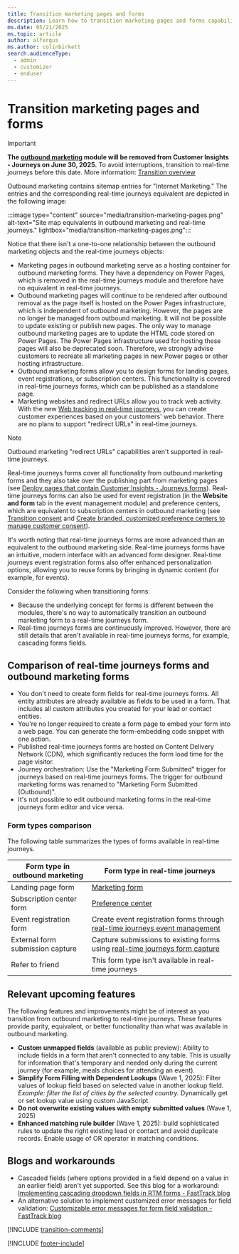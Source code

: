 ```yaml
---
title: Transition marketing pages and forms
description: Learn how to transition marketing pages and forms capabilities from outbound marketing to real-time journeys in Dynamics 365 Customer Insights - Journeys.
ms.date: 05/21/2025
ms.topic: article
author: alfergus
ms.author: colinbirkett
search.audienceType: 
  - admin
  - customizer
  - enduser
---
```


# Transition marketing pages and forms

> [!IMPORTANT]
> **The [outbound marketing](user-guide.md) module will be removed from Customer Insights - Journeys on June 30, 2025.** To avoid interruptions, transition to real-time journeys before this date. More information: [Transition overview](transition-overview.md)

Outbound marketing contains sitemap entries for "Internet Marketing." The entries and the corresponding real-time journeys equivalent are depicted in the following image:

:::image type="content" source="media/transition-marketing-pages.png" alt-text="Site map equivalents in outbound marketing and real-time journeys." lightbox="media/transition-marketing-pages.png":::

Notice that there isn't a one-to-one relationship between the outbound marketing objects and the real-time journeys objects:

- Marketing pages in outbound marketing serve as a hosting container for outbound marketing forms. They have a dependency on Power Pages, which is removed in the real-time journeys module and therefore have no equivalent in real-time journeys.
- Outbound marketing pages will continue to be rendered after outbound removal as the page itself is hosted on the Power Pages infrastructure, which is independent of outbound marketing. However, the pages are no longer be managed from outbound marketing. It will not be possible to update existing or publish new pages. The only way to manage outbound marketing pages are to update the HTML code stored on Power Pages. The Power Pages infrastructure used for hosting these pages will also be deprecated soon. Therefore, we strongly advise customers to recreate all marketing pages in new Power pages or other hosting infrastructure.
- Outbound marketing forms allow you to design forms for landing pages, event registrations, or subscription centers. This functionality is covered in real-time journeys forms, which can be published as a standalone page.
- Marketing websites and redirect URLs allow you to track web activity. With the new [Web tracking in real-time journeys](interaction-journey-decision.md), you can create customer experiences based on your customers' web behavior. There are no plans to support "redirect URLs" in real-time journeys.

> [!NOTE]
> Outbound marketing "redirect URLs" capabilities aren't supported in real-time journeys.

Real-time journeys forms cover all functionality from outbound marketing forms and they also take over the publishing part from marketing pages (see [Deploy pages that contain Customer Insights - Journeys forms](real-time-marketing-deploy-pages.md)). Real-time journeys forms can also be used for event registration (in the **Website and form** tab in the event management module) and preference centers, which are equivalent to subscription centers in outbound marketing (see [Transition consent](transition-walkthrough-consent.md) and [Create branded, customized preference centers to manage customer consent](real-time-marketing-preference-centers.md)).

It's worth noting that real-time journeys forms are more advanced than an equivalent to the outbound marketing side. Real-time journeys forms have an intuitive, modern interface with an advanced form designer. Real-time journeys event registration forms also offer enhanced personalization options, allowing you to reuse forms by bringing in dynamic content (for example, for events).

Consider the following when transitioning forms:

- Because the underlying concept for forms is different between the modules, there's no way to automatically transition an outbound marketing form to a real-time journeys form.
- Real-time journeys forms are continuously improved. However, there are still details that aren't available in real-time journeys forms, for example, cascading forms fields.

## Comparison of real-time journeys forms and outbound marketing forms

- You don't need to create form fields for real-time journeys forms. All entity attributes are already available as fields to be used in a form. That includes all custom attributes you created for your lead or contact entities.
- You're no longer required to create a form page to embed your form into a web page. You can generate the form-embedding code snippet with one action.
- Published real-time journeys forms are hosted on Content Delivery Network (CDN), which significantly reduces the form load time for the page visitor.
- Journey orchestration: Use the "Marketing Form Submitted" trigger for journeys based on real-time journeys forms. The trigger for outbound marketing forms was renamed to "Marketing Form Submitted (Outbound)".
- It's not possible to edit outbound marketing forms in the real-time journeys form editor and vice versa.

### Form types comparison

The following table summarizes the types of forms available in real-time journeys.

| Form type in outbound marketing | Form type in real-time journeys |  
|---|---|
| Landing page form  | [Marketing form](real-time-marketing-form-overview.md) |
| Subscription center form | [Preference center](real-time-marketing-preference-centers.md) |
| Event registration form | Create event registration forms through [real-time journeys event management](event-registration-experience.md#event-registration-form) |
| External form submission capture | Capture submissions to existing forms using [real-time journeys form capture](real-time-marketing-form-capture.md) |
| Refer to friend | This form type isn't available in real-time journeys |

## Relevant upcoming features

The following features and improvements might be of interest as you transition from outbound marketing to real-time journeys. These features provide parity, equivalent, or better functionality than what was available in outbound marketing.

- **Custom unmapped fields** (available as public preview): Ability to include fields in a form that aren't connected to any table. This is usually for information that's temporary and needed only during the current journey (for example, meals choices for attending an event).
- **Simplify Form Filling with Dependent Lookups** (Wave 1, 2025): Filter values of lookup field based on selected value in another lookup field. *Example: filter the list of cities by the selected country.* Dynamically get or set lookup value using custom JavaScript.
- **Do not overwrite existing values with empty submitted values** (Wave 1, 2025)
- **Enhanced matching rule builder** (Wave 1, 2025): build sophisticated rules to update the right existing lead or contact and avoid duplicate records. Enable usage of OR operator in matching conditions.

## Blogs and workarounds

- Cascaded fields (where options provided in a field depend on a value in an earlier field) aren't yet supported. See this blog for a workaround: [Implementing cascading dropdown fields in RTM forms - FastTrack blog](https://community.dynamics.com/blogs/post/?postid=ff86d88f-d892-ef11-ac21-6045bdd7e1ae)
- An alternative solution to implement customized error messages for field validation: [Customizable error messages for form field validation - FastTrack blog](https://community.dynamics.com/blogs/post/?postid=cdcd1dbf-2b7f-ef11-ac20-7c1e521a63a7)

[!INCLUDE [transition-comments](./includes/transition-comments.md)]

[!INCLUDE [footer-include](./includes/footer-banner.md)]
